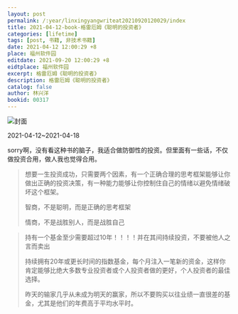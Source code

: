 ```yaml
---
layout: post
permalink: /:year/linxingyangwriteat20210920120029/index
title: 2021-04-12-book-格雷厄姆《聪明的投资者》
categories: [lifetime]
tags: [post, 书籍, 非技术书籍]
date: 2021-04-12 12:00:29 +8
place: 福州软件园
editdate: 2021-09-20 12:00:29 +8
eidtplace: 福州软件园
excerpt: 格雷厄姆《聪明的投资者》
description: 格雷厄姆《聪明的投资者》
catalog: false
author: 林兴洋
bookid: 00317
---
```


![封面](https://gitee.com/linxingyang/at-2020-10-02-image/raw/master/image/T-talks/image/2021/books/cmdtzz.jpg)

2021-04-12~2021-04-18

sorry啊，没有看这种书的脑子，我适合做防御性的投资。但里面有一些话，不仅做投资合用，做人我也觉得合用。

> 想要一生投资成功，只需要两个因素，有一个正确合理的思考框架能够让你做出正确的投资决策，有一种能力能够让你控制住自己的情绪以避免情绪破坏这个框架。
> 
> 智商，不是聪明，而是正确的思考框架
> 
> 情商，不是战胜别人，而是战胜自己


> 持有一个基金至少需要超过10年！！！！并在其间持续投资，不要被他人之言而卖出
> 
> 持续拥有20年或更长时间的指数基金，每个月注入一笔新的资金，这样你肯定能够比绝大多数专业投资者或个人投资者做的更好，个人投资者的最佳选择。
> 
> 昨天的输家几乎从未成为明天的赢家，所以不要购买以往业绩一直很差的基金，尤其是他们的年费高于平均水平时。